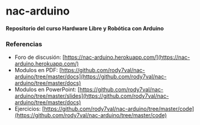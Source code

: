 # nac-arduino

#### Repositorio del curso Hardware Libre y Robótica con Arduino

### Referencias
* Foro de discusión: [https://nac-arduino.herokuapp.com/](https://nac-arduino.herokuapp.com/)
* Modulos en PDF: [https://github.com/rody7val/nac-arduino/tree/master/docs](https://github.com/rody7val/nac-arduino/tree/master/docs)
* Modulos en PowerPoint: [https://github.com/rody7val/nac-arduino/tree/master/slides](https://github.com/rody7val/nac-arduino/tree/master/docs)
* Ejercicios: [https://github.com/rody7val/nac-arduino/tree/master/code](https://github.com/rody7val/nac-arduino/tree/master/code)